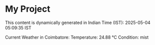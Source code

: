 # My Project

This content is dynamically generated in Indian Time (IST): 2025-05-04 05:09:35 IST


Current Weather in Coimbatore:
Temperature: 24.88 °C
Condition: mist

